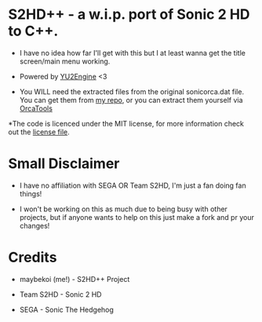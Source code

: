 # S2HD++ - a w.i.p. port of Sonic 2 HD to C++.

* I have no idea how far I'll get with this but I at least wanna get the title screen/main menu working.

* Powered by [YU2Engine](https://github.com/koishiGH/YU2Engine) <3

* You WILL need the extracted files from the original sonicorca.dat file. You can get them from [my repo](https://github.com/2HDModding/sonicorca_unpacked), or you can extract them yourself via [OrcaTools](https://github.com/2HDModding/OrcaTools)

*The code is licenced under the MIT license, for more information check out the [license file](LICENSE).

# Small Disclaimer

* I have no affiliation with SEGA OR Team S2HD, I'm just a fan doing fan things!

* I won't be working on this as much due to being busy with other projects, but if anyone wants to help on this just make a fork and pr your changes!

# Credits

* maybekoi (me!) - S2HD++ Project

* Team S2HD - Sonic 2 HD

* SEGA - Sonic The Hedgehog
